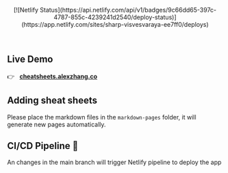 <p align='center'>
[![Netlify Status](https://api.netlify.com/api/v1/badges/9c66dd65-397c-4787-855c-4239241d2540/deploy-status)](https://app.netlify.com/sites/sharp-visvesvaraya-ee7ff0/deploys)
</p>
<br>

## Live Demo

👉 &nbsp;&nbsp;<b><a href='https://cheatsheets.alexzhang.co'>cheatsheets.alexzhang.co</a></b>

## Adding sheat sheets

Please place the markdown files in the `markdown-pages` folder, it will generate new pages automatically.

## CI/CD Pipeline 🚀

An changes in the main branch will trigger Netlify pipeline to deploy the app
